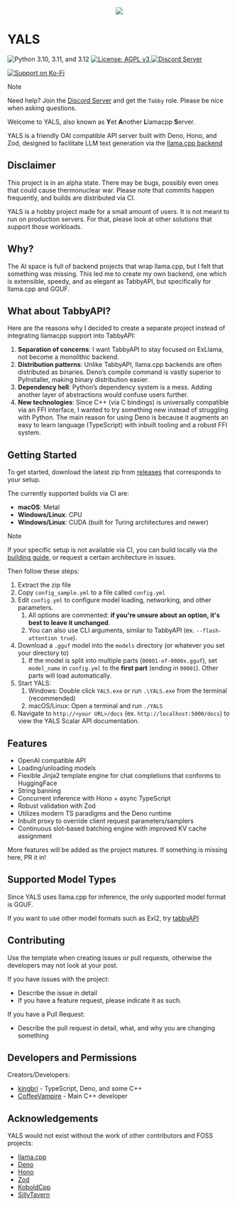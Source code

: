 <div align="center">
    <img src="https://github.com/theroyallab/YALS/blob/main/assets/icon.png?raw=true" />
</div>

# YALS

<p align="left">
    <img src="https://img.shields.io/badge/Deno-2.x-blue" alt="Python 3.10, 3.11, and 3.12">
    <a href="/LICENSE">
        <img src="https://img.shields.io/badge/License-AGPLv3-blue.svg" alt="License: AGPL v3"/>
    </a>
    <a href="https://discord.gg/sYQxnuD7Fj">
        <img src="https://img.shields.io/discord/545740643247456267.svg?logo=discord&color=blue" alt="Discord Server"/>
    </a>
</p>

<p align="left">
    <a href="https://ko-fi.com/I2I3BDTSW">
        <img src="https://img.shields.io/badge/Support_on_Ko--fi-FF5E5B?logo=ko-fi&style=for-the-badge&logoColor=white" alt="Support on Ko-Fi">
    </a>
</p>

> [!NOTE]
> 
>  Need help? Join the [Discord Server](https://discord.gg/sYQxnuD7Fj) and get the `Tabby` role. Please be nice when asking questions.

Welcome to YALS, also known as **Y**et **A**nother **L**lamacpp **S**erver.

YALS is a friendly OAI compatible API server built with Deno, Hono, and Zod, designed to facilitate LLM text generation via the [llama.cpp backend](https://github.com/ggml-org/llama.cpp)

## Disclaimer

This project is in an alpha state. There may be bugs, possibly even ones that could cause thermonuclear war. Please note that commits happen frequently, and builds are distributed via CI.

YALS is a hobby project made for a small amount of users. It is not meant to run on production servers. For that, please look at other solutions that support those workloads.

## Why?

The AI space is full of backend projects that wrap llama.cpp, but I felt that something was missing. This led me to create my own backend, one which is extensible, speedy, and as elegant as TabbyAPI, but specifically for llama.cpp and GGUF.

## What about TabbyAPI?

Here are the reasons why I decided to create a separate project instead of integrating llamacpp support into TabbyAPI:

1. **Separation of concerns**: I want TabbyAPI to stay focused on ExLlama, not become a monolithic backend.
2. **Distribution patterns**: Unlike TabbyAPI, llama.cpp backends are often distributed as binaries. Deno’s compile command is vastly superior to PyInstaller, making binary distribution easier.
3. **Dependency hell**: Python’s dependency system is a mess. Adding another layer of abstractions would confuse users further.
4. **New technologies**: Since C++ (via C bindings) is universally compatible via an FFI interface, I wanted to try something new instead of struggling with Python. The main reason for using Deno is because it augments an easy to learn language (TypeScript) with inbuilt tooling and a robust FFI system.
## Getting Started

To get started, download the latest zip from [releases](https://github.com/theroyallab/YALS/releases/latest) that corresponds to your setup.

The currently supported builds via CI are:

- **macOS**: Metal 
- **Windows/Linux**: CPU 
- **Windows/Linux**: CUDA (built for Turing architectures and newer)

> [!NOTE]
> 
>  If your specific setup is not available via CI, you can build locally via the [building guide](https://github.com/theroyallab/YALS/blob/main/BUILDING.md), or request a certain architecture in issues.

Then follow these steps:

1. Extract the zip file
2. Copy `config_sample.yml` to a file called `config.yml`
3. Edit `config.yml` to configure model loading, networking, and other parameters.
	1. All options are commented: **if you're unsure about an option, it's best to leave it unchanged**.
	2. You can also use CLI arguments, similar to TabbyAPI (ex. `--flash-attention true`).
4. Download a `.gguf` model into the `models` directory (or whatever you set your directory to)
	1. If the model is split into multiple parts (`00001-of-0000x.gguf`), set `model_name` in `config.yml` to the **first part** (ending in `00001`). Other parts will load automatically.
5. Start YALS:
	1. Windows: Double click `YALS.exe` or run `.\YALS.exe` from the terminal (recommended)
	2. macOS/Linux: Open a terminal and run `./YALS`
6. Navigate to `http://<your URL>/docs` (ex. `http://localhost:5000/docs`) to view the YALS Scalar API documentation.
## Features

- OpenAI compatible API
- Loading/unloading models
- Flexible Jinja2 template engine for chat completions that conforms to HuggingFace
- String banning
- Concurrent inference with Hono + async TypeScript
- Robust validation with Zod
- Utilizes modern TS paradigms and the Deno runtime
- Inbuilt proxy to override client request parameters/samplers
- Continuous slot-based batching engine with improved KV cache assignment

More features will be added as the project matures. If something is missing here, PR it in!

## Supported Model Types

Since YALS uses llama.cpp for inference, the only supported model format is GGUF.

If you want to use other model formats such as Exl2, try [tabbyAPI](https://github.com/theroyallab/TabbyAPI)

## Contributing

Use the template when creating issues or pull requests, otherwise the developers may not look at your post.

If you have issues with the project:

- Describe the issue in detail
- If you have a feature request, please indicate it as such.

If you have a Pull Request:

- Describe the pull request in detail, what, and why you are changing something

## Developers and Permissions

Creators/Developers:

- [kingbri](https://github.com/kingbri1) - TypeScript, Deno, and some C++
- [CoffeeVampire](https://github.com/CoffeeVampir3) - Main C++ developer

## Acknowledgements

YALS would not exist without the work of other contributors and FOSS projects:

- [llama.cpp](https://github.com/ggml-org/llama.cpp)
- [Deno](https://deno.com)
- [Hono](https://hono.dev)
- [Zod](https://zod.dev)
- [KoboldCpp](https://github.com/lostruins/koboldcpp)
- [SillyTavern](https://github.com/SillyTavern/SillyTavern)
